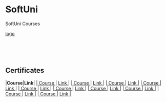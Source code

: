 # SoftUni
SoftUni Courses

<a href="https://softuni.bg/trainings/courses" rel="Courses">[logo]<a/>

[logo]: https://github.com/AniSoft/SoftUni/blob/main/Pictures/SoftUni-Logo-Flat.png "SoftUni-Logo-Flat"

<br/>
<br/>
<br/>

## Certificates

|**Course**|**Link**| 
|<a href="https://softuni.bg/" > Course </a>   | <a href="https://softuni.bg/certificates/"> Link </a>|
|<a href="https://softuni.bg/" > Course </a>   | <a href="https://softuni.bg/certificates/"> Link </a>|
|<a href="https://softuni.bg/" > Course </a>   | <a href="https://softuni.bg/certificates/"> Link </a>|
|<a href="https://softuni.bg/" > Course </a>   | <a href="https://softuni.bg/certificates/"> Link </a>|
|<a href="https://softuni.bg/" > Course </a>   | <a href="https://softuni.bg/certificates/"> Link </a>|
|<a href="https://softuni.bg/" > Course </a>   | <a href="https://softuni.bg/certificates/"> Link </a>|
|<a href="https://softuni.bg/" > Course </a>   | <a href="https://softuni.bg/certificates/"> Link </a>|
|<a href="https://softuni.bg/" > Course </a>   | <a href="https://softuni.bg/certificates/"> Link </a>|
|<a href="https://softuni.bg/" > Course </a>   | <a href="https://softuni.bg/certificates/"> Link </a>|
|<a href="https://softuni.bg/" > Course </a>   | <a href="https://softuni.bg/certificates/"> Link </a>|
